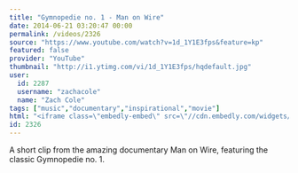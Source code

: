 ```yaml
---
title: "Gymnopedie no. 1 - Man on Wire"
date: 2014-06-21 03:20:47 00:00
permalink: /videos/2326
source: "https://www.youtube.com/watch?v=1d_1Y1E3fps&feature=kp"
featured: false
provider: "YouTube"
thumbnail: "http://i1.ytimg.com/vi/1d_1Y1E3fps/hqdefault.jpg"
user:
  id: 2287
  username: "zachacole"
  name: "Zach Cole"
tags: ["music","documentary","inspirational","movie"]
html: "<iframe class=\"embedly-embed\" src=\"//cdn.embedly.com/widgets/media.html?src=http%3A%2F%2Fwww.youtube.com%2Fembed%2F1d_1Y1E3fps%3Fwmode%3Dtransparent%26feature%3Doembed&wmode=transparent&url=http%3A%2F%2Fwww.youtube.com%2Fwatch%3Fv%3D1d_1Y1E3fps&image=http%3A%2F%2Fi1.ytimg.com%2Fvi%2F1d_1Y1E3fps%2Fhqdefault.jpg&key=daaebf4d9cdd46779200162d0ca86e20&type=text%2Fhtml&schema=youtube\" width=\"854\" height=\"480\" scrolling=\"no\" frameborder=\"0\" allowfullscreen></iframe>"
id: 2326
---
```


A short clip from the amazing documentary Man on Wire, featuring the classic Gymnopedie no. 1.